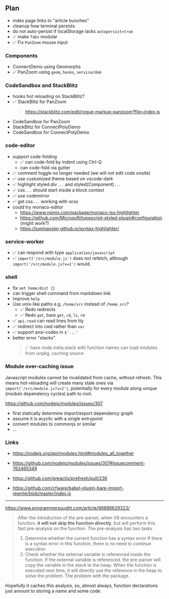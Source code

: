 ## Plan

- index page links to "article bunches"
- cleanup how terminal persists
- do not auto-persist if localStorage lacks `autopersist=true`
- ✅ make `Tabs` modular
- ✅ Fix `PanZoom` mouse input 

### Components
- ConnectDemo using Geomorphs
- ✅ PanZoom using `geom`, `hooks`, `service/dom`

### CodeSandbox and StackBlitz
- hooks hot reloading on StackBlitz?
- ✅ StackBlitz for PanZoom
  > https://stackblitz.com/edit/rogue-markup-panzoom?file=index.js
- CodeSandbox for PanZoom
- StackBlitz for ConnectPolyDemo
- CodeSandbox for ConnectPolyDemo

### code-editor
- support code-folding
  - ✅ can code-fold by indent using Ctrl-Q
  - can code-fold via gutter
- ✅ comment toggle no longer needed (we will not edit code onsite)
- ✅ use customized theme based on vscode-dark
- ✅ highlight styled.div`...` and styled(Component)`...`
- ✅ css`...` should start inside a block context
- ✅ use codemirror
- ✅ get css`...` working with scss
- could try monaco-editor
  - https://www.npmjs.com/package/monaco-jsx-highlighter
  - https://github.com/Microsoft/typescript-styled-plugin#configuration (might work?)
  - https://luminaxster.github.io/syntax-highlighter/

### service-worker
- ✅ can respond with type `application/javascript`
- ✅ `import('/src/module.js')` does not refetch,
  although `import('/src/module.js?v=2')` would.

### shell
- fix `set home/dist {}`
- can trigger shell command from markdown link
- improve `help`
- Use unix-like paths e.g. `/home/src` instead of `/home.src`?
	- ✅ Redo redirects
	- ✅ Redo `get`, bare `get`, `cd`, `ls`, `rm`
- ✅ `api.read` can read lines from tty
- ✅ redirect into cwd rather than `var`
- ✅ support ansi-codes in `$'...'`
- better error "stacks"
  > ✅ have node.meta.stack with function names
 can load modules from unpkg, caching source

### Module over-caching issue

Javascript modules cannot be invalidated from cache, without refresh.
This means hot-reloading will create many stale ones via `import('/src/module.js?v=2')`,
potentially for every module along unique (modulo dependency cycles) path to root.

https://github.com/nodejs/modules/issues/307

- first statically determine import/export dependency graph
- assume it is acyclic with a single entrypoint
- convert modules to commonjs or similar
- ...

### Links

- https://nodejs.org/api/modules.html#modules_all_together
- https://github.com/nodejs/modules/issues/307#issuecomment-762465349
- https://github.com/preactjs/prefresh/pull/236

- https://github.com/cfware/babel-plugin-bare-import-rewrite/blob/master/index.js

---

https://www.programmersought.com/article/96886629323/

> After the introduction of the pre-parser, when V8 encounters a function, __it will not skip the function directly__, but will perform this fast pre-analysis on the function. The pre-analysis has two tasks

  > 1. Determine whether the current function has a syntax error
If there is a syntax error in this function, there is no need to continue execution
  > 2. Check whether the external variable is referenced inside the function. If the external variable is referenced, the pre-parser will copy the variable in the stack to the heap. When the function is executed next time, it will directly use the reference in the heap to solve the problem. The problem with the package.

Hopefully it caches this analysis, so, almost always, function declarations just amount to storing a name and some code.


